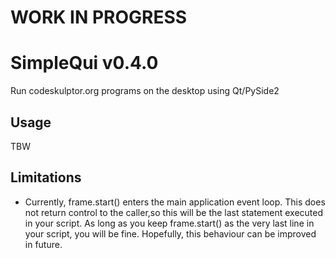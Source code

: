 # WORK IN PROGRESS

# SimpleQui v0.4.0
Run codeskulptor.org programs on the desktop using Qt/PySide2

## Usage
TBW

## Limitations
* Currently, frame.start() enters the main application event loop.
This does not return control to the caller,so this will be the last statement executed in your script.
As long as you keep frame.start() as the very last line in your script, you will be fine.  Hopefully,
this behaviour can be improved in future.
